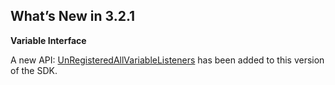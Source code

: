 
## What’s New in 3.2.1


**Variable Interface**

A new API: [UnRegisteredAllVariableListeners][1] has been added to this version of the SDK.

[1]:	https://snap-one.github.io/docs-driverworks-api/#variable-interface-unregisterallvariablelisteners